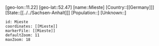 ﻿---
location: [52.47,11.22]
mapzoom: [7,12] 
mapmarker: city 
type: City
tags:
- geo/City


SpocWebEntityId: 32471
isDeleted: false
confidential: public

---
[geo-lon::11.22]
[geo-lat::52.47]
[name::Mieste]
[Country::[[Germany]]]
[State::[[../../Sachsen-Anhalt]]]
[Population::]
[Unknown::]


```leaflet
id: Mieste
coordinates: [[Mieste]]
markerFile: [[Mieste]]
defaultZoom: 11 
maxZoom: 18
```
